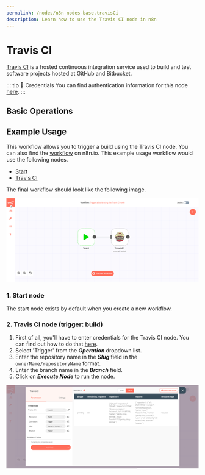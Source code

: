 ```yaml
---
permalink: /nodes/n8n-nodes-base.travisCi
description: Learn how to use the Travis CI node in n8n
---
```


# Travis CI

[Travis CI](https://travis-ci.com) is a hosted continuous integration service used to build and test software projects hosted at GitHub and Bitbucket.

::: tip 🔑 Credentials
You can find authentication information for this node [here](../../../credentials/TravisCI/README.md).
:::

## Basic Operations

<Resource node="n8n-nodes-base.travisCi" />

## Example Usage

This workflow allows you to trigger a build using the Travis CI node. You can also find the [workflow](https://n8n.io/workflows/658) on n8n.io. This example usage workflow would use the following nodes.
- [Start](../../core-nodes/Start/README.md)
- [Travis CI]()

The final workflow should look like the following image.

![A workflow with the Travis CI node](./workflow.png)

### 1. Start node

The start node exists by default when you create a new workflow.


### 2. Travis CI node (trigger: build)

1. First of all, you'll have to enter credentials for the Travis CI node. You can find out how to do that [here](../../../credentials/TravisCI/README.md).
2. Select 'Trigger' from the ***Operation*** dropdown list.
3. Enter the repository name in the ***Slug*** field in the `ownerName/repositoryName` format.
4. Enter the branch name in the ***Branch*** field.
5. Click on ***Execute Node*** to run the node.

![Using the Travis CI node to trigger a build](./TravisCI_node.png)
